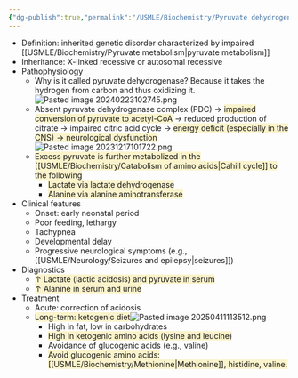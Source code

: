 ```yaml
---
{"dg-publish":true,"permalink":"/USMLE/Biochemistry/Pyruvate dehydrogenase complex deficiency/","tags":["t1"]}
---
```


- Definition: inherited genetic disorder characterized by impaired [[USMLE/Biochemistry/Pyruvate metabolism\|pyruvate metabolism]]
- Inheritance: X-linked recessive or autosomal recessive
- Pathophysiology
	- Why is it called pyruvate dehydrogenase? Because it takes the hydrogen from carbon and thus oxidizing it.![Pasted image 20240223102745.png](/img/user/appendix/Pasted%20image%2020240223102745.png)
	- Absent pyruvate dehydrogenase complex (PDC) → <span style="background:rgba(240, 200, 0, 0.2)">impaired conversion of pyruvate to acetyl-CoA</span> → reduced production of citrate → impaired citric acid cycle → <span style="background:rgba(240, 200, 0, 0.2)">energy deficit (especially in the CNS) → neurological dysfunction</span>![Pasted image 20231217101722.png](/img/user/appendix/Pasted%20image%2020231217101722.png)
	- <span style="background:rgba(240, 200, 0, 0.2)">Excess pyruvate is further metabolized in the [[USMLE/Biochemistry/Catabolism of amino acids\|Cahill cycle]] to the following</span>
		- <span style="background:rgba(240, 200, 0, 0.2)">Lactate via lactate dehydrogenase</span>
		- <span style="background:rgba(240, 200, 0, 0.2)">Alanine via alanine aminotransferase</span>
- Clinical features
	- Onset: early neonatal period
	- Poor feeding, lethargy
	- Tachypnea
	- Developmental delay
	- Progressive neurological symptoms (e.g., [[USMLE/Neurology/Seizures and epilepsy\|seizures]])
- Diagnostics
	- <span style="background:rgba(240, 200, 0, 0.2)">↑ Lactate (lactic acidosis) and pyruvate in serum</span>
	- <span style="background:rgba(240, 200, 0, 0.2)">↑ Alanine in serum and urine</span>
- Treatment
	- Acute: correction of acidosis
	- <span style="background:rgba(240, 200, 0, 0.2)">Long-term: ketogenic diet</span>![Pasted image 20250411113512.png](/img/user/appendix/Pasted%20image%2020250411113512.png)
		- High in fat, low in carbohydrates
		- <span style="background:rgba(240, 200, 0, 0.2)">High in ketogenic amino acids (lysine and leucine) </span>
		- Avoidance of glucogenic acids (e.g., valine)
	  - <span style="background:rgba(240, 200, 0, 0.2)">Avoid glucogenic amino acids: [[USMLE/Biochemistry/Methionine\|Methionine]], histidine, valine.</span>
